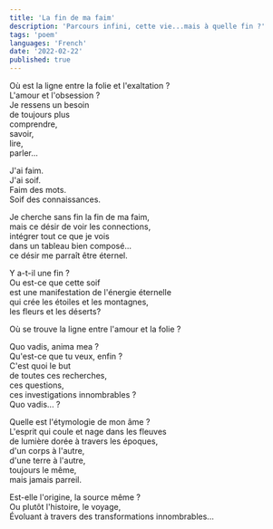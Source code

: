```yaml
---
title: 'La fin de ma faim'
description: 'Parcours infini, cette vie...mais à quelle fin ?'
tags: 'poem'
languages: 'French'
date: '2022-02-22'
published: true
---
```


Où est la ligne entre la folie et l'exaltation ?   
L'amour et l'obsession ?   
Je ressens un besoin   
de toujours plus   
comprendre,   
savoir,   
lire,   
parler...   


J'ai faim.   
J'ai soif.   
Faim des mots.   
Soif des connaissances.   


Je cherche sans fin la fin de ma faim,   
mais ce désir de voir les connections,   
intégrer tout ce que je vois   
dans un tableau bien composé...   
ce désir me parraît être éternel.   


Y a-t-il une fin ?   
Ou est-ce que cette soif   
est une manifestation de l'énergie éternelle   
qui crée les étoiles et les montagnes,   
les fleurs et les déserts?   


Où se trouve la ligne entre l'amour et la folie ?   


Quo vadis, anima mea ?   
Qu'est-ce que tu veux, enfin ?   
C'est quoi le but   
de toutes ces recherches,   
ces questions,   
ces investigations innombrables ?   
Quo vadis... ?   


Quelle est l'étymologie de mon âme ?   
L'esprit qui coule et nage dans les fleuves   
de lumière dorée à travers les époques,   
d'un corps à l'autre,   
d'une terre à l'autre,   
toujours le même,   
mais jamais parreil.   


Est-elle l'origine, la source même ?   
Ou plutôt l'histoire, le voyage,   
Évoluant à travers des transformations innombrables...   

